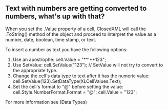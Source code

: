 ## Text with numbers are getting converted to numbers, what's up with that?

When you set the .Value property of a cell, ClosedXML will call the .ToString() method of the object and proceed to interpret the value as a number, date, boolean, time stamp, or text.  

To insert a number as text you have the following options:  

1.  Use an apostrophe: cell.Value = "**'**123";
2.  Use SetValue: cell.SetValue("123"); // SetValue will not try to convert to the appropriate type.
3.  Change the cell's data type to text after it has the numeric value: cell.SetValue(123).SetDataType(XLCellValues.Text);
4.  Set the cell's format to "@" before setting the value: cell.Style.NumberFormat.Format = "@"; cell.Value = "123";

For more information see (Data Types)